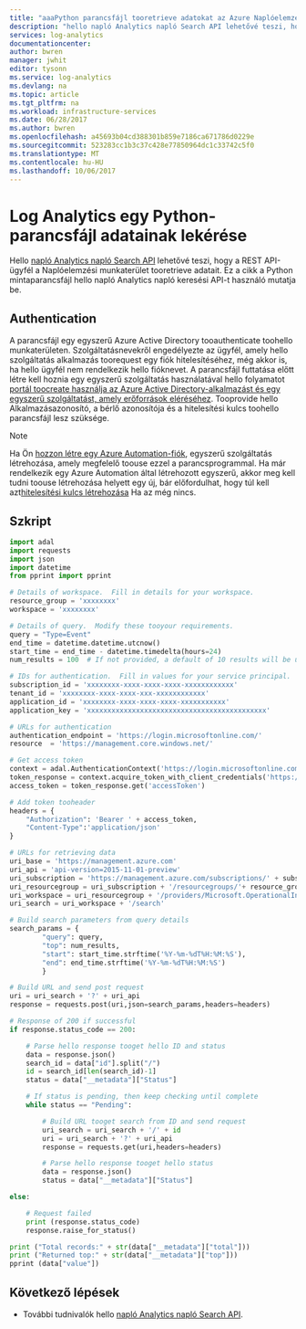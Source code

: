 ```yaml
---
title: "aaaPython parancsfájl tooretrieve adatokat az Azure Naplóelemzés |} Microsoft Docs"
description: "hello napló Analytics napló Search API lehetővé teszi, hogy a REST API-ügyfél a Naplóelemzési munkaterület tooretrieve adatait.  A cikkben egy minta Python-parancsfájl hello napló keresése API használatával."
services: log-analytics
documentationcenter: 
author: bwren
manager: jwhit
editor: tysonn
ms.service: log-analytics
ms.devlang: na
ms.topic: article
ms.tgt_pltfrm: na
ms.workload: infrastructure-services
ms.date: 06/28/2017
ms.author: bwren
ms.openlocfilehash: a45693b04cd388301b859e7186ca671786d0229e
ms.sourcegitcommit: 523283cc1b3c37c428e77850964dc1c33742c5f0
ms.translationtype: MT
ms.contentlocale: hu-HU
ms.lasthandoff: 10/06/2017
---
```

# <a name="retrieve-data-from-log-analytics-with-a-python-script"></a>Log Analytics egy Python-parancsfájl adatainak lekérése
Hello [napló Analytics napló Search API](log-analytics-log-search-api.md) lehetővé teszi, hogy a REST API-ügyfél a Naplóelemzési munkaterület tooretrieve adatait.  Ez a cikk a Python mintaparancsfájl hello napló Analytics napló keresési API-t használó mutatja be.  

## <a name="authentication"></a>Authentication
A parancsfájl egy egyszerű Azure Active Directory tooauthenticate toohello munkaterületen.  Szolgáltatásnevekről engedélyezte az ügyfél, amely hello szolgáltatás alkalmazás toorequest egy fiók hitelesítéséhez, még akkor is, ha hello ügyfél nem rendelkezik hello fióknevet. A parancsfájl futtatása előtt létre kell hoznia egy egyszerű szolgáltatás használatával hello folyamatot [portál toocreate használja az Azure Active Directory-alkalmazást és egy egyszerű szolgáltatást, amely erőforrások eléréséhez](../azure-resource-manager/resource-group-create-service-principal-portal.md).  Tooprovide hello Alkalmazásazonosító, a bérlő azonosítója és a hitelesítési kulcs toohello parancsfájl lesz szüksége. 

> [!NOTE]
> Ha Ön [hozzon létre egy Azure Automation-fiók](../automation/automation-create-standalone-account.md), egyszerű szolgáltatás létrehozása, amely megfelelő toouse ezzel a parancsprogrammal.  Ha már rendelkezik egy Azure Automation által létrehozott egyszerű, akkor meg kell tudni toouse létrehozása helyett egy új, bár előfordulhat, hogy túl kell azt[hitelesítési kulcs létrehozása](../azure-resource-manager/resource-group-create-service-principal-portal.md#get-application-id-and-authentication-key) Ha az még nincs.

## <a name="script"></a>Szkript
``` python
import adal
import requests
import json
import datetime
from pprint import pprint

# Details of workspace.  Fill in details for your workspace.
resource_group = 'xxxxxxxx'
workspace = 'xxxxxxxx'

# Details of query.  Modify these tooyour requirements.
query = "Type=Event"
end_time = datetime.datetime.utcnow()
start_time = end_time - datetime.timedelta(hours=24)
num_results = 100  # If not provided, a default of 10 results will be used.

# IDs for authentication.  Fill in values for your service principal.
subscription_id = 'xxxxxxxx-xxxx-xxxx-xxxx-xxxxxxxxxxxx'
tenant_id = 'xxxxxxxx-xxxx-xxxx-xxx-xxxxxxxxxxxx'
application_id = 'xxxxxxxx-xxxx-xxxx-xxxx-xxxxxxxxxxx'
application_key = 'xxxxxxxxxxxxxxxxxxxxxxxxxxxxxxxxxxxxxxxxxxxx'

# URLs for authentication
authentication_endpoint = 'https://login.microsoftonline.com/'
resource  = 'https://management.core.windows.net/'

# Get access token
context = adal.AuthenticationContext('https://login.microsoftonline.com/' + tenant_id)
token_response = context.acquire_token_with_client_credentials('https://management.core.windows.net/', application_id, application_key)
access_token = token_response.get('accessToken')

# Add token tooheader
headers = {
    "Authorization": 'Bearer ' + access_token,
    "Content-Type":'application/json'
}

# URLs for retrieving data
uri_base = 'https://management.azure.com'
uri_api = 'api-version=2015-11-01-preview'
uri_subscription = 'https://management.azure.com/subscriptions/' + subscription_id
uri_resourcegroup = uri_subscription + '/resourcegroups/'+ resource_group
uri_workspace = uri_resourcegroup + '/providers/Microsoft.OperationalInsights/workspaces/' + workspace
uri_search = uri_workspace + '/search'

# Build search parameters from query details
search_params = {
        "query": query,
        "top": num_results,
        "start": start_time.strftime('%Y-%m-%dT%H:%M:%S'),
        "end": end_time.strftime('%Y-%m-%dT%H:%M:%S')
        }

# Build URL and send post request
uri = uri_search + '?' + uri_api
response = requests.post(uri,json=search_params,headers=headers)

# Response of 200 if successful
if response.status_code == 200:

    # Parse hello response tooget hello ID and status
    data = response.json()
    search_id = data["id"].split("/")
    id = search_id[len(search_id)-1]
    status = data["__metadata"]["Status"]

    # If status is pending, then keep checking until complete
    while status == "Pending":

        # Build URL tooget search from ID and send request
        uri_search = uri_search + '/' + id
        uri = uri_search + '?' + uri_api
        response = requests.get(uri,headers=headers)

        # Parse hello response tooget hello status
        data = response.json()
        status = data["__metadata"]["Status"]

else:

    # Request failed
    print (response.status_code)
    response.raise_for_status()

print ("Total records:" + str(data["__metadata"]["total"]))
print ("Returned top:" + str(data["__metadata"]["top"]))
pprint (data["value"])
```
## <a name="next-steps"></a>Következő lépések
- További tudnivalók hello [napló Analytics napló Search API](log-analytics-log-search-api.md).
